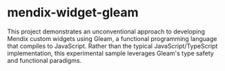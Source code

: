 # mendix-widget-gleam
This project demonstrates an unconventional approach to developing Mendix custom widgets using Gleam, a functional programming language that compiles to JavaScript. Rather than the typical JavaScript/TypeScript implementation, this experimental sample leverages Gleam's type safety and functional paradigms.
